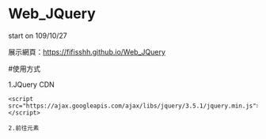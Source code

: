 # Web_JQuery
start on 109/10/27

展示網頁：https://fifisshh.github.io/Web_JQuery

#使用方式

1.JQuery CDN
```
<script src="https://ajax.googleapis.com/ajax/libs/jquery/3.5.1/jquery.min.js"></script>
```

```
2.前往元素
```
<script src="https://github.com/fifisshh/Web_JQuery/blob/main/main.js"></script>
```
